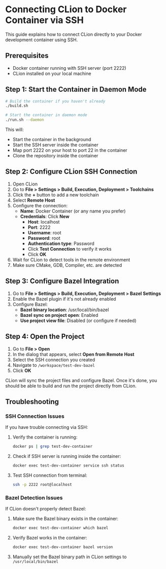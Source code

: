 # Connecting CLion to Docker Container via SSH

This guide explains how to connect CLion directly to your Docker development container using SSH.

## Prerequisites

- Docker container running with SSH server (port 2222)
- CLion installed on your local machine

## Step 1: Start the Container in Daemon Mode

```bash
# Build the container if you haven't already
./build.sh

# Start the container in daemon mode
./run.sh --daemon
```

This will:
- Start the container in the background
- Start the SSH server inside the container
- Map port 2222 on your host to port 22 in the container
- Clone the repository inside the container

## Step 2: Configure CLion SSH Connection

1. Open CLion
2. Go to **File > Settings > Build, Execution, Deployment > Toolchains**
3. Click the **+** button to add a new toolchain
4. Select **Remote Host**
5. Configure the connection:
   - **Name**: Docker Container (or any name you prefer)
   - **Credentials**: Click **New**
     - **Host**: localhost
     - **Port**: 2222
     - **Username**: root
     - **Password**: root
     - **Authentication type**: Password
     - Click **Test Connection** to verify it works
     - Click **OK**
6. Wait for CLion to detect tools in the remote environment
7. Make sure CMake, GDB, Compiler, etc. are detected

## Step 3: Configure Bazel Integration

1. Go to **File > Settings > Build, Execution, Deployment > Bazel Settings**
2. Enable the Bazel plugin if it's not already enabled
3. Configure Bazel:
   - **Bazel binary location**: /usr/local/bin/bazel
   - **Bazel sync on project open**: Enabled
   - **Use project view file**: Disabled (or configure if needed)

## Step 4: Open the Project

1. Go to **File > Open**
2. In the dialog that appears, select **Open from Remote Host**
3. Select the SSH connection you created
4. Navigate to `/workspace/test-dev-bazel`
5. Click **OK**

CLion will sync the project files and configure Bazel. Once it's done, you should be able to build and run the project directly from CLion.

## Troubleshooting

### SSH Connection Issues

If you have trouble connecting via SSH:

1. Verify the container is running:
   ```bash
   docker ps | grep test-dev-container
   ```

2. Check if SSH server is running inside the container:
   ```bash
   docker exec test-dev-container service ssh status
   ```

3. Test SSH connection from terminal:
   ```bash
   ssh -p 2222 root@localhost
   ```

### Bazel Detection Issues

If CLion doesn't properly detect Bazel:

1. Make sure the Bazel binary exists in the container:
   ```bash
   docker exec test-dev-container which bazel
   ```

2. Verify Bazel works in the container:
   ```bash
   docker exec test-dev-container bazel version
   ```

3. Manually set the Bazel binary path in CLion settings to `/usr/local/bin/bazel`
